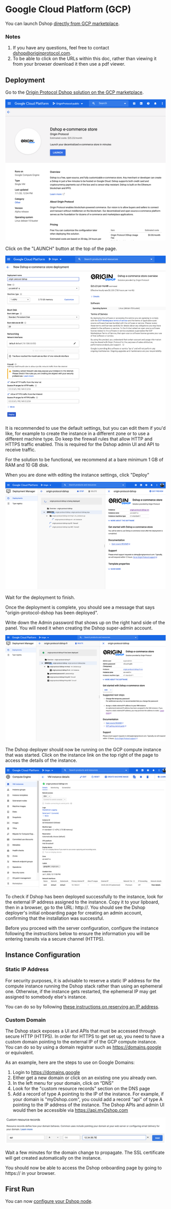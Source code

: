 # Google Cloud Platform (GCP)

You can launch Dshop [directly from GCP marketplace](https://console.cloud.google.com/marketplace/details/originprotocol-public/origin-protocol-dshop).

### Notes

1) If you have any questions, feel free to contact dshop@originprotocol.com.
2) To be able to click on the URLs within this doc, rather than viewing it from your browser download it then use a pdf viewer.

## Deployment

Go to the [Origin Protocol Dshop solution on the GCP marketplace](https://console.cloud.google.com/marketplace/details/originprotocol-public/origin-protocol-dshop).

![Marketplace Page](images/gcp-marketplace.png)

Click on the "LAUNCH" button at the top of the page.

![Marketplace Instance Configuration](images/gcp-instance-config.png)

It is recommended to use the default settings, but you can edit them if you'd like, for example to create the instance in a different zone or to use a different machine type. Do keep the firewall rules that allow HTTP and HTTPS traffic enabled. This is required for the Dshop admin UI and API to receive traffic.

For the solution to be functional, we recommend at a bare minimum 1 GB of RAM and 10 GB disk.

When you are done with editing the instance settings, click "Deploy"

![Marketplace Deployment](images/gcp-deployment.png)

Wait for the deployment to finish.

Once the deployment is complete, you should see a message that says "origin-protocol-dshop has been deployed".

Write down the Admin password that shows up on the right hand side of the panel. You will need it when creating the Dshop super-admin account.

![Marketplace Deployment Finished](images/gcp-deployment-finished.png)

The Dshop deployer should now be running on the GCP compute instance that was started. Click on the instance link on the top right of the page to access the details of the instance.

![GCP Instance Details](images/gcp-instance-details.png)

To check if Dshop has been deployed successfully to the instance, look for the external IP address assigned to the instance. Copy it to your lipboard, then in a browser, go to the URL: http://<IP address>. You should see the Dshop deployer's initial onboarding page for creating an admin account, confirming that the installation was successful.

Before you proceed with the server configuration, configure the instance following the instructions below to ensure the information you will be entering transits via a secure channel (HTTPS).

## Instance Configuration

### Static IP Address

For security purposes, it is advisable to reserve a static IP address for the compute instance running the Dshop stack rather than using an ephemeral one. Otherwise, if the instance gets restarted, the ephemeral IP may get assigned to somebody else's instance. 

You can do so by following [these instructions on reserving an IP address](https://cloud.google.com/compute/docs/ip-addresses/reserve-static-internal-ip-address).

### Custom Domain

The Dshop stack exposes a UI and APIs that must be accessed through secure HTTP (HTTPS). In order for HTTPS to get set up, you need to have a custom domain pointing to the external IP of the GCP compute instance. You can do so by using a domain registrar such as https://domains.google or equivalent.

As an example, here are the steps to use on Google Domains:

1) Login to https://domains.google
2) Either get a new domain or click on an existing one you already own.
3) In the left menu for your domain, click on “DNS”
4) Look for the "custom resource records" section on the DNS page
5) Add a record of type A pointing to the IP of the instance. For example, if your domain is "myDshop.com", you could add a record "api" of type A pointing to the IP address of the instance. The Dshop APIs and admin UI would then be accessible via https://api.myDshop.com

![GCP Cloud DNS](images/gcp-dns-records.png)

Wait a few minutes for the domain change to propagate. The SSL certificate will get created automatically on the instance.

You should now be able to access the Dshop onboarding page by going to https://<your domain> in your browser.

## First Run

You can now [configure your Dshop node](first-run.md).
